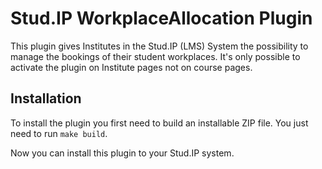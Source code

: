 Stud.IP WorkplaceAllocation Plugin
=
This plugin gives Institutes in the Stud.IP (LMS) System the possibility to manage the bookings of their student workplaces.
It's only possible to activate the plugin on Institute pages not on course pages.

Installation
-
To install the plugin you first need to build an installable ZIP file.
You just need to run `make build`.

Now you can install this plugin to your Stud.IP system.